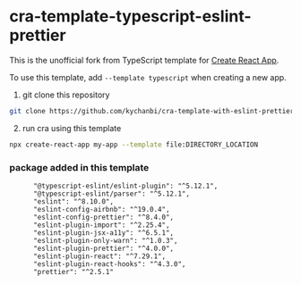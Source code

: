 # cra-template-typescript-eslint-prettier

This is the unofficial fork from TypeScript template for [Create React App](https://github.com/facebook/create-react-app).

To use this template, add `--template typescript` when creating a new app.

1. git clone this repository

```sh
git clone https://github.com/kychanbi/cra-template-with-eslint-prettier.git
```

2. run cra using this template

```sh
npx create-react-app my-app --template file:DIRECTORY_LOCATION
```

### package added in this template

```
      "@typescript-eslint/eslint-plugin": "^5.12.1",
      "@typescript-eslint/parser": "^5.12.1",
      "eslint": "^8.10.0",
      "eslint-config-airbnb": "^19.0.4",
      "eslint-config-prettier": "^8.4.0",
      "eslint-plugin-import": "^2.25.4",
      "eslint-plugin-jsx-a11y": "^6.5.1",
      "eslint-plugin-only-warn": "^1.0.3",
      "eslint-plugin-prettier": "^4.0.0",
      "eslint-plugin-react": "^7.29.1",
      "eslint-plugin-react-hooks": "^4.3.0",
      "prettier": "^2.5.1"
```